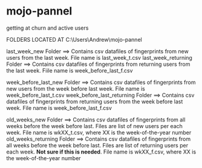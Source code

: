# mojo-pannel
getting at churn and active users


FOLDERS LOCATED AT C:\Users\Andrew\mojo-pannel

last_week_new Folder ==> Contains csv datafiles of fingerprints from new users from the last week.  File name is last_week_t.csv
last_week_returning Folder ==> Contains csv datafiles of fingerprints from returning users from the last week.  Fiile name is week_before_last_f.csv

week_before_last_new Folder ==> Contains csv datafiles of fingerprints from new users from the week before last week.  File name is week_before_last_t.csv
week_before_last_returning Folder ==> Contains csv datafiles of fingerprints from returning users from the week before last week.  File name is week_before_last_f.csv

old_weeks_new Folder ==> Contains csv datafiles of fingerprints from all weeks before the week before last.  Files are list of new users per each week.  File name is wkXX_t.csv, where XX is the week-of-the-year number
old_weeks_returning Folder ==> Contains csv datafiles of fingerprints from all weeks before the week before last.  Files are list of returning users per each week.  **Not sure if this is needed**.  File name is wkXX_f.csv, where XX is the week-of-the-year number


